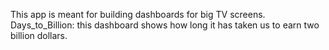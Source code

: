This app is meant for building dashboards for big TV screens.
Days_to_Billion: this dashboard shows how long it has taken us to earn two billion dollars.  